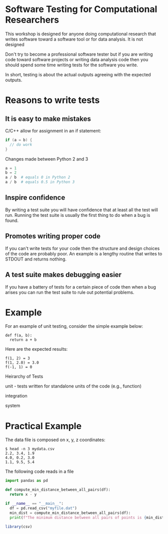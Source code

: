 # Software Testing for Computational Researchers

This workshop is designed for anyone doing computational research that writes software toward a software tool or for data analysis. It is not designed

Don't try to become a professional software tester but if you are writing code toward software projects or writing data analysis code then you should spend some time writing tests for the software you write.

In short, testing is about the actual outputs agreeing with the expected outputs.

# Reasons to write tests

## It is easy to make mistakes

C/C++ allow for assignment in an if statement:

```c++
if (a = b) {
  // do work
}
```

Changes made between Python 2 and 3

```python
a = 1
b = 2
a / b  # equals 0 in Python 2
a / b  # equals 0.5 in Python 3
```

## Inspire confidence

By writing a test suite you will have confidence that at least all the test will run. Running the test suite is usually the first thing to do when a bug is found.

## Promotes writing proper code

If you can't write tests for your code then the structure and design choices of the code are probably poor. An example is a lengthy routine that writes to STDOUT and returns nothing.

## A test suite makes debugging easier

If you have a battery of tests for a certain piece of code then when a bug arises you can run the test suite to rule out potential problems.

# Example

For an example of unit testing, consider the simple example below:

```
def f(a, b):
  return a + b
```

Here are the expected results:

```
f(1, 2) = 3
f(1, 2.0) = 3.0
f(-1, 1) = 0
```

Heirarchy of Tests

unit - tests written for standalone units of the code (e.g., function)

integration

system

# Practical Example

The data file is composed on x, y, z coordinates:

```
$ head -n 3 mydata.csv
2.2, 3.4, 1.9
4.0, 0.2, 3.0
1.1, 9.5, 5.4
```

The following code reads in a file 

```python
import pandas as pd

def compute_min_distance_between_all_pairs(df):
  return x - y

if __name__ == "__main__":
  df = pd.read_csv("myfile.dat")
  min_dist = compute_min_distance_between_all_pairs(df):
  print(f"The minimum distance between all pairs of points is {min_dist}")
```

```R
library(csv)
```
